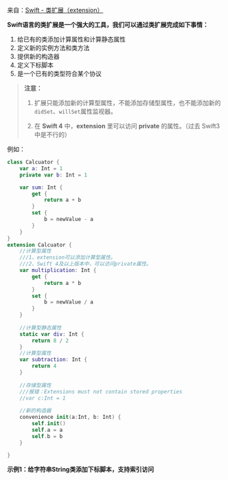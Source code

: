 来自：[Swift - 类扩展（extension）](https://www.hangge.com/blog/cache/detail_525.html)



**Swift语言的类扩展是一个强大的工具，我们可以通过类扩展完成如下事情：** 

1. 给已有的类添加计算属性和计算静态属性
2. 定义新的实例方法和类方法
3. 提供新的构造器
4. 定义下标脚本
5. 是一个已有的类型符合某个协议

> **注意：**
>
> 1. 扩展只能添加新的计算型属性，不能添加存储型属性，也不能添加新的`didSet`、`willSet`属性监视器。
>
> 2. 在 **Swift 4** 中，**extension** 里可以访问 **private** 的属性。（过去 Swift3 中是不行的）
>
> 

例如：

```swift
class Calcuator {
    var a: Int = 1
    private var b: Int = 1

    var sum: Int {
        get {
            return a + b
        }
        set {
            b = newValue - a
        }
    }
}
extension Calcuator {
    //计算型属性
    ///1、extension可以添加计算型属性。
    ///2、Swift 4及以上版本中，可以访问private属性。
    var multiplication: Int {
        get {
            return a * b
        }
        set {
            b = newValue / a
        }
    }
    
    //计算型静态属性
    static var div: Int {
        return 8 / 2
    }
    //计算型属性
    var subtraction: Int {
        return 4
    }
    
    //存储型属性
    ///报错：Extensions must not contain stored properties
    //var c:Int = 1
    
    //新的构造器
    convenience init(a:Int, b: Int) {
        self.init()
        self.a = a
        self.b = b
    }
    
}
```



**示例1：给字符串String类添加下标脚本，支持索引访问**

```

```

